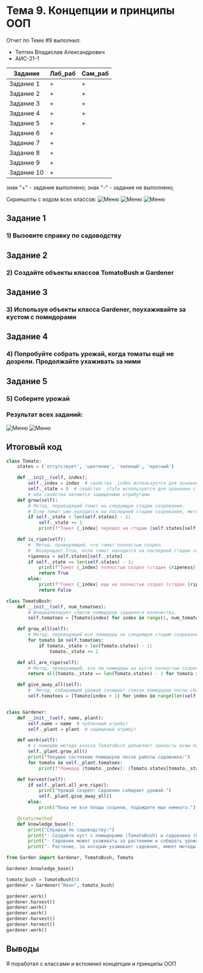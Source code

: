 # Тема 9. Концепции и принципы ООП
Отчет по Теме #9 выполнил:
- Тептин Владислав Александрович
- АИС-21-1

| Задание | Лаб_раб | Сам_раб |
| ------ | ------ | ------ |
| Задание 1 | + | + |
| Задание 2 | + | + |
| Задание 3 | + | + |
| Задание 4 | + | + |
| Задание 5 | + | + |
| Задание 6 | + |  
| Задание 7 | + |  
| Задание 8 | + |  
| Задание 9 | + |  
| Задание 10 | + |  

знак "+" - задание выполнено; знак "-" - задание не выполнено;

Скриншоты с кодом всех классов:
![Меню](https://github.com/boogeyman144/origin/blob/Тема_9/Pic/Tomato.png)
![Меню](https://github.com/boogeyman144/origin/blob/Тема_9/Pic/TomatoBush.png)
![Меню](https://github.com/boogeyman144/origin/blob/Тема_9/Pic/Gardener.png)

## Задание 1
### 1) Вызовите справку по садоводству

## Задание 2
### 2) Создайте объекты классов TomatoBush и Gardener

## Задание 3
### 3) Используя объекты класса Gardener, поухаживайте за кустом с помидорами

## Задание 4
### 4) Попробуйте собрать урожай, когда томаты ещё не дозрели. Продолжайте ухаживать за ними

## Задание 5
### 5) Соберите урожай

### Результат всех заданий:
![Меню](https://github.com/boogeyman144/origin/blob/Тема_9/Pic/Tests.png)
![Меню](https://github.com/boogeyman144/origin/blob/Тема_9/Pic/Result.png)

## Итоговый код
```python
class Tomato:
    states = ('отсутствует', 'цветение', 'зеленый', 'красный')

    def __init__(self, index):
        self._index = index  # свойство _index используется для хранения индекса помидора
        self._state = 0  # свойство _state используется для хранения стадии созревания помидора
        # оба свойства являются защищёными атрибутами
    def grow(self):
        # Метод, переводящий томат на следующую стадию созревания.
        # Если томат уже находится на последней стадии созревания, метод не делает ничего.
        if self._state < len(self.states) - 1:
            self._state += 1
            print(f"Томат {_index} перешел на стадию {self.states[self._state]}")

    def is_ripe(self):
        #  Метод, проверяющий, что томат полностью созрел.
        #  Возвращает True, если томат находится на последней стадии созревания, иначе False.
        ripeness = self.states[self._state]
        if self._state == len(self.states) - 1:
            print(f"Томат {_index} полностью созрел (стадия {ripeness})")
            return True
        else:
            print(f"Томат {_index} еще не полностью созрел (стадия {ripeness})")
            return False

class TomatoBush:
    def __init__(self, num_tomatoes):
        # Инициализирует список помидоров заданного количества.
        self.tomatoes = [Tomato(index) for index in range(1, num_tomatoes + 1)]

    def grow_all(self):
        # Метод, переводящий все помидоры на следующую стадию созревания.
        for tomato in self.tomatoes:
            if tomato._state < len(Tomato.states) - 1:
                tomato._state += 1

    def all_are_ripe(self):
        # Метод, проверяющий, все ли помидоры на кусте полностью созрели.
        return all(tomato._state == len(Tomato.states) - 1 for tomato in self.tomatoes)

    def give_away_all(self):
        #  Метод, собирающий урожай (очищает список помидоров после сбора урожая).
        self.tomatoes = [Tomato(index + 1) for index in range(len(self.tomatoes))]


class Gardener:
    def __init__(self, name, plant):
        self.name = name  # публичный атрибут
        self._plant = plant  # защищеный атрибут

    def work(self):
        # с помощбю метода класса TomatoBush добовляет зрелость всем помидорам, а также выводит их статус в консоль
        self._plant.grow_all()
        print("Текущее состояние помидоров после работы садовника:")
        for tomato in self._plant.tomatoes:
            print(f"Помидор {tomato._index}: {Tomato.states[tomato._state]}")

    def harvest(self):
        if self._plant.all_are_ripe():
            print("Урожай созрел! Садовник собирает урожай.")
            self._plant.give_away_all()
        else:
            print("Пока не все плоды созрели, подождите еще немного.")

    @staticmethod
    def knowledge_base():
        print("Справка по садоводству:")
        print("- Создайте куст с помидорами (TomatoBush) и садовника (Gardener).")
        print("- Садовник может ухаживать за растением и собирать урожай.")
        print("- Растение, за которым ухаживает садовник, имеет методы для роста и проверки зрелости помидоров.")
```
```python
from Garden import Gardener, TomatoBush, Tomato

Gardener.knowledge_base()

tomato_bush = TomatoBush(5)
gardener = Gardener("Иван", tomato_bush)

gardener.work()
gardener.harvest()
gardener.work()
gardener.work()
gardener.harvest()
gardener.harvest()
gardener.work()
```
## Выводы
Я поработал с классами и вспомнил концепции и принципы ООП
